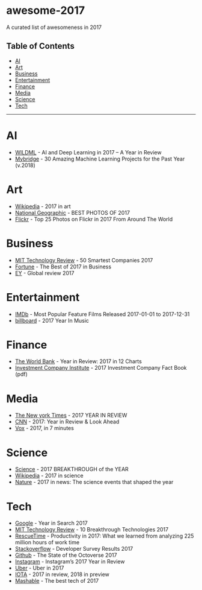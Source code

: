 # awesome-2017
A curated list of awesomeness in 2017

## Table of Contents

<!-- toc -->

- [AI](#ai)
- [Art](#art)
- [Business](#business)
- [Entertainment](#entertainment)
- [Finance](#finance)
- [Media](#media)
- [Science](#science)
- [Tech](#tech)

<!-- tocstop -->

---

# AI
* [WILDML](http://www.wildml.com/2017/12/ai-and-deep-learning-in-2017-a-year-in-review/) - AI and Deep Learning in 2017 – A Year in Review
* [Mybridge](https://medium.mybridge.co/30-amazing-machine-learning-projects-for-the-past-year-v-2018-b853b8621ac7) - 30 Amazing Machine Learning Projects for the Past Year (v.2018)

# Art
* [Wikipedia](https://en.wikipedia.org/wiki/2017_in_art) - 2017 in art
* [National Geographic](https://www.nationalgeographic.com/photography/best-of-2017/best-pictures/) - BEST PHOTOS OF 2017
* [Flickr](http://blog.flickr.net/en/2017/12/07/top-25-photos-on-flickr-in-2017-from-around-the-world/) - Top 25 Photos on Flickr in 2017 From Around The World

# Business
* [MIT Technology Review](https://www.technologyreview.com/lists/companies/2017/) - 50 Smartest Companies 2017
* [Fortune](http://fortune.com/2017/12/18/business-trends-news-2017/) - The Best of 2017 in Business
* [EY](https://betterworkingworld.ey.com/purpose/global-review-2017) - Global review 2017

# Entertainment
* [IMDb](http://www.imdb.com/search/title?year=2017&title_type=feature&) - Most Popular Feature Films Released 2017-01-01 to 2017-12-31
* [billboard](https://www.billboard.com/hub/year-in-music-2017) - 2017 Year In Music

# Finance
* [The World Bank](http://www.worldbank.org/en/news/feature/2017/12/15/year-in-review-2017-in-12-charts) - Year in Review: 2017 in 12 Charts
* [Investment Company Institute](https://www.ici.org/pdf/2017_factbook.pdf) - 2017 Investment Company Fact Book (pdf)

# Media
* [The New york Times](https://www.nytimes.com/interactive/2017/reader-center/year-in-review.html#bestof2017) - 2017
YEAR IN REVIEW
* [CNN](http://www.cnn.com/specials/world/year-in-review-2017) - 2017: Year in Review & Look Ahead
* [Vox](https://www.youtube.com/watch?v=O6BODAJVYc8) - 2017, in 7 minutes

# Science
* [Science](http://vis.sciencemag.org/breakthrough2017/) - 2017 BREAKTHROUGH of the YEAR
* [Wikipedia](https://en.wikipedia.org/wiki/2017_in_science) - 2017 in science
* [Nature](https://www.nature.com/articles/d41586-017-08493-x) - 2017 in news: The science events that shaped the year

# Tech
* [Google](https://trends.google.com/trends/yis/2017/GLOBAL/) - Year in Search 2017
* [MIT Technology Review](https://www.technologyreview.com/lists/technologies/2017/) - 10 Breakthrough Technologies 2017
* [RescueTime](http://blog.rescuetime.com/225-million-hours-productivity/) - Productivity in 2017: What we learned from analyzing 225 million hours of work time
* [Stackoverflow](https://insights.stackoverflow.com/survey/2017) - Developer Survey Results 2017
* [Github](https://octoverse.github.com) - The State of the Octoverse 2017
* [Instagram](https://instagram-press.com/blog/2017/11/29/instagrams-2017-year-in-review/) - Instagram’s 2017 Year in Review
* [Uber](https://www.uber.com/blog/2017-in-the-rearview/) - Uber in 2017
* [IOTA](https://blog.iota.org/2017-in-review-2018-in-preview-704177484ef0) - 2017 in review, 2018 in preview
* [Mashable](http://mashable.com/2017/12/06/best-tech-2017/#eix9OOvmEkqR) - The best tech of 2017
